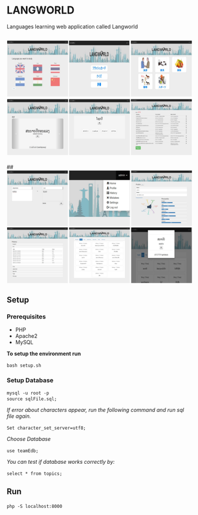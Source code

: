 # LANGWORLD
Languages learning web application called Langworld
## ![teaser1](./demonstration/teaser_1.JPG)
##![teaser2](./demonstration/teaser_2.JPG)
## Setup
### Prerequisites
- PHP
- Apache2
- MySQL

**To setup the environment run**

`bash setup.sh`

### Setup Database
```
mysql -u root -p
source sqlFile.sql;
```
*If error about characters appear, run the following command and run sql file again.*

`Set character_set_server=utf8;`

*Choose Database*

`use teamEdb;`

*You can test if database works correctly by:*

`select * from topics;`

## Run
`php -S localhost:8000`

